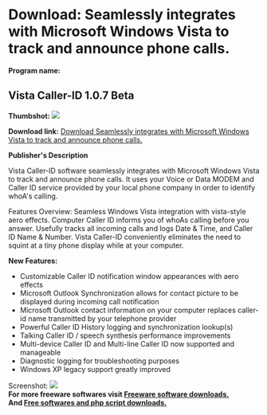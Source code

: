# Download: Seamlessly integrates with Microsoft Windows Vista to track and announce phone calls. 

**Program name:**

## Vista Caller-ID 1.0.7 Beta

  
**Thumbshot:** ![](http://www.freewarefiles.com/screenshot/vistacallerid_md.jpg)   
  
**Download link:** [Download Seamlessly integrates with Microsoft Windows Vista to track and announce phone calls. ](http://freesoftwares.boysofts.com/Vista-Caller-ID-Beta_program_37254.html)  
  


**Publisher's Description**  
  


Vista Caller-ID software seamlessly integrates with Microsoft Windows Vista to track and announce phone calls. It uses your Voice or Data MODEM and Caller ID service provided by your local phone company in order to identify whoA's calling. 

Features Overview: Seamless Windows Vista integration with vista-style aero effects. Computer Caller ID informs you of whoAs calling before you answer. Usefully tracks all incoming calls and logs Date & Time, and Caller ID Name & Number. Vista Caller-ID conveniently eliminates the need to squint at a tiny phone display while at your computer.

**New Features:**

  * Customizable Caller ID notification window appearances with aero effects 
  * Microsoft Outlook Synchronization allows for contact picture to be displayed during incoming call notification 
  * Microsoft Outlook contact information on your computer replaces caller-id name transmitted by your telephone provider 
  * Powerful Caller ID History logging and synchronization lookup(s) 
  * Talking Caller ID / speech synthesis performance improvements 
  * Multi-device Caller ID and Multi-line Caller ID now supported and manageable 
  * Diagnostic logging for troubleshooting purposes 
  * Windows XP legacy support greatly improved 

  
  
Screenshot: ![](http://www.freewarefiles.com/screenshot/vistacallerid.jpg)   
**For more freeware softwares visit [Freeware software downloads.](http://freesoftwares.boysofts.com/)**   
**And [Free softwares and php script downloads.](http://www.boysofts.com/)**
